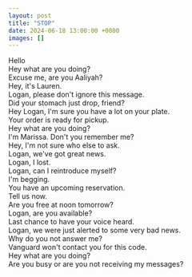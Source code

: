 ```yaml
---
layout: post
title: "STOP"
date: 2024-06-18 13:00:00 +0000
images: []
---
```


Hello<br />
Hey what are you doing?<br />
Excuse me, are you Aaliyah?<br />
Hey, it's Lauren.<br />
Logan, please don't ignore this message.<br />
Did your stomach just drop, friend?<br />
Hey Logan, I'm sure you have a lot on your plate.<br />
Your order is ready for pickup.<br />
Hey what are you doing?<br />
I'm Marissa. Don't you remember me?<br />
Hey, I'm not sure who else to ask.<br />
Logan, we've got great news.<br />
Logan, I lost.<br />
Logan, can I reintroduce myself?<br />
I'm begging.<br />
You have an upcoming reservation.<br />
Tell us now.<br />
Are you free at noon tomorrow?<br />
Logan, are you available?<br />
Last chance to have your voice heard.<br />
Logan, we were just alerted to some very bad news.<br />
Why do you not answer me?<br />
Vanguard won't contact you for this code.<br />
Hey what are you doing?<br />
Are you busy or are you not receiving my messages?
